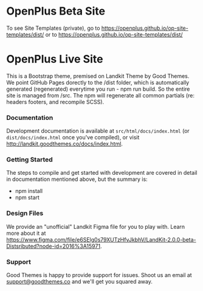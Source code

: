 # OpenPlus Beta Site

To see Site Templates (private), go to https://openplus.github.io/op-site-templates/dist/
or to https://openplus.github.io/op-site-templates/dist/


# OpenPlus Live Site

This is a Bootstrap theme, premised on Landkit Theme by Good Themes.
We point GitHub Pages dorectly to the /dist folder, which is automatically generated (regenerated) everytime you run - npm run build. So the entire site is managed from /src. The npm will regenerate all common partials (re: headers footers, and recompile SCSS). 

### Documentation

Development documentation is available at `src/html/docs/index.html` (or `dist/docs/index.html` once you've compiled), or visit http://landkit.goodthemes.co/docs/index.html.

### Getting Started

The steps to compile and get started with development are covered in detail in documentation mentioned above, but the summary is:

- npm install
- npm start

### Design Files

We provide an "unofficial" Landkit Figma file for you to play with. Learn more about it at https://www.figma.com/file/e6SElg0s79XUTzHfvJkbhV/LandKit-2.0.0-beta-Distsributed?node-id=2016%3A15971.

### Support

Good Themes is happy to provide support for issues. Shoot us an email at support@goodthemes.co and we'll get you squared away.
